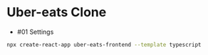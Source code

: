 # Uber-eats Clone

- #01 Settings

```bash
npx create-react-app uber-eats-frontend --template typescript
```
